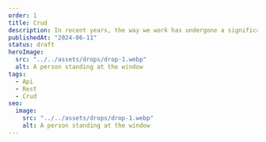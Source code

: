 ```yaml
---
order: 1
title: Crud
description: In recent years, the way we work has undergone a significant transformation, largely due to advancements in technology and changing attitudes toward work-life balance. One of the most notable changes has been the rise of remote work, allowing employees to work from the comfort of their own homes.
publishedAt: "2024-06-11"
status: draft
heroImage:
  src: "../../assets/drops/drop-1.webp"
  alt: A person standing at the window
tags:
  - Api
  - Rest
  - Crud
seo:
  image:
    src: "../../assets/drops/drop-1.webp"
    alt: A person standing at the window
---
```

